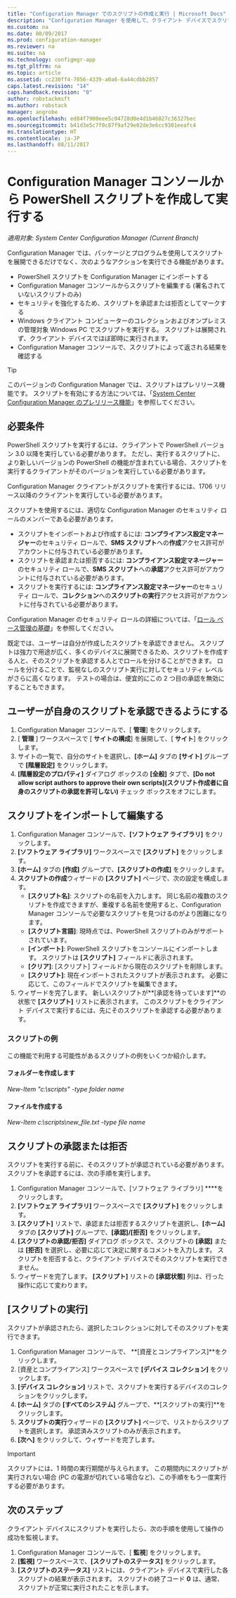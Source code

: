 ```yaml
---
title: "Configuration Manager でのスクリプトの作成と実行 | Microsoft Docs"
description: "Configuration Manager を使用して、クライアント デバイスでスクリプトを作成し、実行します。"
ms.custom: na
ms.date: 08/09/2017
ms.prod: configuration-manager
ms.reviewer: na
ms.suite: na
ms.technology: configmgr-app
ms.tgt_pltfrm: na
ms.topic: article
ms.assetid: cc230ff4-7056-4339-a0a6-6a44cdbb2857
caps.latest.revision: "14"
caps.handback.revision: "0"
author: robstackmsft
ms.author: robstack
manager: angrobe
ms.openlocfilehash: ed84f7900eee5c04728d0e4d1b46027c36327bec
ms.sourcegitcommit: b41d3e5c7f0c87f9af29e02de3e6cc9301eeafc4
ms.translationtype: HT
ms.contentlocale: ja-JP
ms.lasthandoff: 08/11/2017
---
```

# <a name="create-and-run-powershell-scripts-from-the-configuration-manager-console"></a>Configuration Manager コンソールから PowerShell スクリプトを作成して実行する

*適用対象: System Center Configuration Manager (Current Branch)*

Configuration Manager では、パッケージとプログラムを使用してスクリプトを展開できるだけでなく、次のようなアクションを実行できる機能があります。

- PowerShell スクリプトを Configuration Manager にインポートする
- Configuration Manager コンソールからスクリプトを編集する (署名されていないスクリプトのみ)
- セキュリティを強化するため、スクリプトを承認または拒否としてマークする
- Windows クライアント コンピューターのコレクションおよびオンプレミスの管理対象 Windows PC でスクリプトを実行する。 スクリプトは展開されず、クライアント デバイスでほぼ即時に実行されます。
- Configuration Manager コンソールで、スクリプトによって返される結果を確認する

>[!TIP]
>このバージョンの Configuration Manager では、スクリプトはプレリリース機能です。 スクリプトを有効にする方法については、「[System Center Configuration Manager のプレリリース機能](/sccm/core/servers/manage/pre-release-features)」を参照してください。

## <a name="prerequisites"></a>必要条件

PowerShell スクリプトを実行するには、クライアントで PowerShell バージョン 3.0 以降を実行している必要があります。 ただし、実行するスクリプトに、より新しいバージョンの PowerShell の機能が含まれている場合、スクリプトを実行するクライアントがそのバージョンを実行している必要があります。

Configuration Manager クライアントがスクリプトを実行するには、1706 リリース以降のクライアントを実行している必要があります。

スクリプトを使用するには、適切な Configuration Manager のセキュリティ ロールのメンバーである必要があります。

- スクリプトをインポートおよび作成するには: **コンプライアンス設定マネージャー**のセキュリティ ロールで、**SMS スクリプト**への**作成**アクセス許可がアカウントに付与されている必要があります。
- スクリプトを承認または拒否するには: **コンプライアンス設定マネージャー**のセキュリティ ロールで、**SMS スクリプト**への**承認**アクセス許可がアカウントに付与されている必要があります。
- スクリプトを実行するには: **コンプライアンス設定マネージャー**のセキュリティ ロールで、**コレクション**への**スクリプトの実行**アクセス許可がアカウントに付与されている必要があります。

Configuration Manager のセキュリティ ロールの詳細については、「[ロール ベース管理の基礎](/sccm/core/understand/fundamentals-of-role-based-administration)」を参照してください。

既定では、ユーザーは自分が作成したスクリプトを承認できません。 スクリプトは強力で用途が広く、多くのデバイスに展開できるため、スクリプトを作成する人と、そのスクリプトを承認する人とでロールを分けることができます。 ロールを分けることで、監視なしのスクリプト実行に対してセキュリティ レベルがさらに高くなります。 テストの場合は、便宜的にこの 2 つ目の承認を無効にすることもできます。

## <a name="allow-users-to-approve-their-own-scripts"></a>ユーザーが自身のスクリプトを承認できるようにする

1. Configuration Manager コンソールで、[ **管理**] をクリックします。
2. [ **管理** ] ワークスペースで [ **サイトの構成**] を展開して、[ **サイト**] をクリックします。
3. サイトの一覧で、自分のサイトを選択し、**[ホーム]** タブの **[サイト]** グループで **[階層設定]** をクリックします。
4. **[階層設定のプロパティ]** ダイアログ ボックスの **[全般]** タブで、**[Do not allow script authors to approve their own scripts]\(スクリプト作成者に自身のスクリプトの承認を許可しない\)** チェック ボックスをオフにします。

## <a name="import-and-edit-a-script"></a>スクリプトをインポートして編集する

1. Configuration Manager コンソールで、**[ソフトウェア ライブラリ]** をクリックします。
2. **[ソフトウェア ライブラリ]** ワークスペースで **[スクリプト]** をクリックします。
3. **[ホーム]** タブの **[作成]** グループで、**[スクリプトの作成]** をクリックします。
4. **スクリプトの作成**ウィザードの **[スクリプト]** ページで、次の設定を構成します。
    - **[スクリプト名]**: スクリプトの名前を入力します。 同じ名前の複数のスクリプトを作成できますが、重複する名前を使用すると、Configuration Manager コンソールで必要なスクリプトを見つけるのがより困難になります。
    - **[スクリプト言語]**: 現時点では、PowerShell スクリプトのみがサポートされています。
    - **[インポート]**: PowerShell スクリプトをコンソールにインポートします。 スクリプトは **[スクリプト]** フィールドに表示されます。
    - **[クリア]**: [スクリプト] フィールドから現在のスクリプトを削除します。
    - **[スクリプト]**: 現在インポートされたスクリプトが表示されます。 必要に応じて、このフィールドでスクリプトを編集できます。
5. ウィザードを完了します。 新しいスクリプトが**[承認を待っています]**の状態で **[スクリプト]** リストに表示されます。 このスクリプトをクライアント デバイスで実行するには、先にそのスクリプトを承認する必要があります。

### <a name="script-examples"></a>スクリプトの例

この機能で利用する可能性があるスクリプトの例をいくつか紹介します。

#### <a name="create-a-folder"></a>フォルダーを作成します

*New-Item "c:\scripts" -type folder name* 
 
 
#### <a name="create-a-file"></a>ファイルを作成する

*New-Item c:\scripts\new_file.txt -type file name*


## <a name="approve-or-deny-a-script"></a>スクリプトの承認または拒否

スクリプトを実行する前に、そのスクリプトが承認されている必要があります。 スクリプトを承認するには、次の手順を実行します。

1. Configuration Manager コンソールで、[ソフトウェア ライブラリ] ****をクリックします。
2. **[ソフトウェア ライブラリ]** ワークスペースで **[スクリプト]** をクリックします。
3. **[スクリプト]** リストで、承認または拒否するスクリプトを選択し、**[ホーム]** タブの **[スクリプト]** グループで、**[承認]/[拒否]** をクリックします。
4. **[スクリプトの承認/拒否]** ダイアログ ボックスで、スクリプトの **[承認]** または **[拒否]** を選択し、必要に応じて決定に関するコメントを入力します。 スクリプトを拒否すると、クライアント デバイスでそのスクリプトを実行できません。
5. ウィザードを完了します。 **[スクリプト]** リストの **[承認状態]** 列は、行った操作に応じて変わります。

## <a name="run-a-script"></a>[スクリプトの実行]
スクリプトが承認されたら、選択したコレクションに対してそのスクリプトを実行できます。

1. Configuration Manager コンソールで、 **[資産とコンプライアンス]**をクリックします。
2. [資産とコンプライアンス] ワークスペースで **[デバイス コレクション]** をクリックします。
3. **[デバイス コレクション]** リストで、スクリプトを実行するデバイスのコレクションをクリックします。
4. **[ホーム]** タブの **[すべてのシステム]** グループで、**[スクリプトの実行]**をクリックします。
5. **スクリプトの実行**ウィザードの **[スクリプト]** ページで、リストからスクリプトを選択します。 承認済みスクリプトのみが表示されます。
6. **[次へ]** をクリックして、ウィザードを完了します。

>[!IMPORTANT]
>スクリプトには、1 時間の実行期間が与えられます。 この期間内にスクリプトが実行されない場合 (PC の電源が切れている場合など)、この手順をもう一度実行する必要があります。

## <a name="next-steps"></a>次のステップ

クライアント デバイスにスクリプトを実行したら、次の手順を使用して操作の成功を監視します。

1. Configuration Manager コンソールで、[ **監視**] をクリックします。
2. **[監視]** ワークスペースで、**[スクリプトのステータス]** をクリックします。
3. **[スクリプトのステータス]** リストには、クライアント デバイスで実行した各スクリプトの結果が表示されます。 スクリプトの終了コード **0** は、通常、スクリプトが正常に実行されたことを示します。
